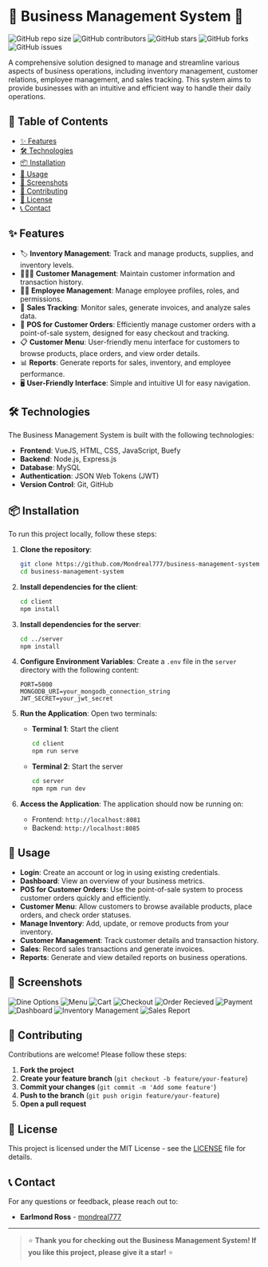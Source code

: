 # 🌟 Business Management System 🌟

![GitHub repo size](https://img.shields.io/github/repo-size/Mondreal777/business-management-system)
![GitHub contributors](https://img.shields.io/github/contributors/Mondreal777/business-management-system)
![GitHub stars](https://img.shields.io/github/stars/Mondreal777/business-management-system?style=social)
![GitHub forks](https://img.shields.io/github/forks/Mondreal777/business-management-system?style=social)
![GitHub issues](https://img.shields.io/github/issues/Mondreal777/business-management-system)

A comprehensive solution designed to manage and streamline various aspects of business operations, including inventory management, customer relations, employee management, and sales tracking. This system aims to provide businesses with an intuitive and efficient way to handle their daily operations.

## 🚀 Table of Contents
- [✨ Features](#-features)
- [🛠️ Technologies](#️-technologies)
- [📦 Installation](#-installation)
- [📝 Usage](#-usage)
- [📸 Screenshots](#-screenshots)
- [🤝 Contributing](#-contributing)
- [📜 License](#-license)
- [📞 Contact](#-contact)

## ✨ Features
- 🏷️ **Inventory Management**: Track and manage products, supplies, and inventory levels.
- 🧑‍🤝‍🧑 **Customer Management**: Maintain customer information and transaction history.
- 👨‍💼 **Employee Management**: Manage employee profiles, roles, and permissions.
- 💸 **Sales Tracking**: Monitor sales, generate invoices, and analyze sales data.
- 🛒 **POS for Customer Orders**: Efficiently manage customer orders with a point-of-sale system, designed for easy checkout and tracking.
- 📋 **Customer Menu**: User-friendly menu interface for customers to browse products, place orders, and view order details.
- 📊 **Reports**: Generate reports for sales, inventory, and employee performance.
- 🖥️ **User-Friendly Interface**: Simple and intuitive UI for easy navigation.

## 🛠️ Technologies
The Business Management System is built with the following technologies:
- **Frontend**: VueJS, HTML, CSS, JavaScript, Buefy
- **Backend**: Node.js, Express.js
- **Database**: MySQL 
- **Authentication**: JSON Web Tokens (JWT)
- **Version Control**: Git, GitHub

## 📦 Installation

To run this project locally, follow these steps:

1. **Clone the repository**:
    ```bash
    git clone https://github.com/Mondreal777/business-management-system.git
    cd business-management-system
    ```

2. **Install dependencies for the client**:
    ```bash
    cd client
    npm install
    ```

3. **Install dependencies for the server**:
    ```bash
    cd ../server
    npm install
    ```

4. **Configure Environment Variables**:
    Create a `.env` file in the `server` directory with the following content:
    ```
    PORT=5000
    MONGODB_URI=your_mongodb_connection_string
    JWT_SECRET=your_jwt_secret
    ```

5. **Run the Application**:
    Open two terminals:
    - **Terminal 1**: Start the client
      ```bash
      cd client
      npm run serve
      ```
    - **Terminal 2**: Start the server
      ```bash
      cd server
      npm npm run dev
      ```

6. **Access the Application**:
    The application should now be running on:
    - Frontend: `http://localhost:8081`
    - Backend: `http://localhost:8085`

## 📝 Usage
- **Login**: Create an account or log in using existing credentials.
- **Dashboard**: View an overview of your business metrics.
- **POS for Customer Orders**: Use the point-of-sale system to process customer orders quickly and efficiently.
- **Customer Menu**: Allow customers to browse available products, place orders, and check order statuses.
- **Manage Inventory**: Add, update, or remove products from your inventory.
- **Customer Management**: Track customer details and transaction history.
- **Sales**: Record sales transactions and generate invoices.
- **Reports**: Generate and view detailed reports on business operations.

## 📸 Screenshots

![Dine Options](screenshots/dine.png)
![Menu](screenshots/menu.png)
![Cart](screenshots/cart.png)
![Checkout](screenshots/checkout.png)
![Order Recieved](screenshots/orderecieved.png)
![Payment](screenshots/payment.png)
![Dashboard](screenshots/dashboard.png)
![Inventory Management](screenshots/inventory.png)
![Sales Report](screenshots/sales.png)


## 🤝 Contributing
Contributions are welcome! Please follow these steps:
1. **Fork the project**
2. **Create your feature branch** (`git checkout -b feature/your-feature`)
3. **Commit your changes** (`git commit -m 'Add some feature'`)
4. **Push to the branch** (`git push origin feature/your-feature`)
5. **Open a pull request**

## 📜 License
This project is licensed under the MIT License - see the [LICENSE](LICENSE) file for details.

## 📞 Contact
For any questions or feedback, please reach out to:
- **Earlmond Ross** - [mondreal777](https://github.com/Mondreal777)

---

> ⭐️ **Thank you for checking out the Business Management System! If you like this project, please give it a star!** ⭐️
